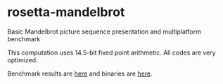 # rosetta-mandelbrot
Basic Mandelbrot picture sequence presentation and multiplatform benchmark

This computation uses 14.5-bit fixed point arithmetic.  All codes are very optimized.

Benchmark results are [here](https://litwr2.github.io/mandelbrot8/micro-mandel.html) and binaries are [here](http://litwr2.atspace.eu/superfast-mandelbrot.html).

